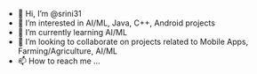- 👋 Hi, I’m @srini31
- 👀 I’m interested in AI/ML, Java, C++, Android projects
- 🌱 I’m currently learning AI/ML
- 💞️ I’m looking to collaborate on projects related to Mobile Apps, Farming/Agriculture, AI/ML
- 📫 How to reach me ...

<!---
srini31/srini31 is a ✨ special ✨ repository because its `README.md` (this file) appears on your GitHub profile.
You can click the Preview link to take a look at your changes.
--->
